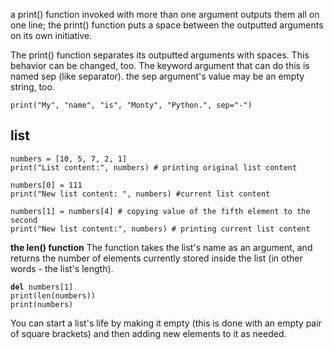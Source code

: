 a print() function invoked with more than one argument outputs them all on one line;
the print() function puts a space between the outputted arguments on its own initiative.

The print() function separates its outputted arguments with spaces. This behavior can be changed, too.
The keyword argument that can do this is named sep (like separator). the sep argument's value may be an empty string, too.
<pre><code>print("My", "name", "is", "Monty", "Python.", sep="-")</pre></code>

list
----

<pre><code>numbers = [10, 5, 7, 2, 1]
print("List content:", numbers) # printing original list content

numbers[0] = 111
print("New list content: ", numbers) #current list content

numbers[1] = numbers[4] # copying value of the fifth element to the second
print("New list content:", numbers) # printing current list content</pre></code>

<b>the len() function</b>
The function takes the list's name as an argument, and returns the number of elements currently stored inside the list (in other words - the list's length).

<pre><code><b>del</b> numbers[1]
print(len(numbers))
print(numbers)</pre></code>

You can start a list's life by making it empty (this is done with an empty pair of square brackets) and then adding new elements to it as needed.
